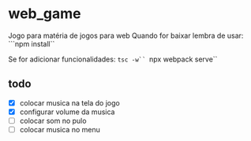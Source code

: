 # web_game
Jogo para matéria de jogos para web
Quando for baixar lembra de usar:
```npm install``

Se for adicionar funcionalidades:
```tsc -w``
```npx webpack serve``

## todo
- [x] colocar musica na tela do jogo
- [x] configurar volume da musica
- [ ] colocar som no pulo
- [ ] colocar musica no menu